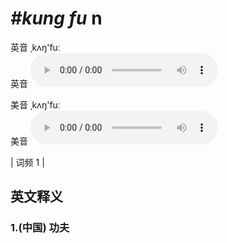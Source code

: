 # ***\#kung fu*** n
英音 ˌkʌŋ'fuː  
英音
<audio src="./media/kung fu1.aac" controls="controls"></audio>

美音 ˌkʌŋ'fuː  
美音
<audio src="./media/kung fu2.aac" controls="controls"></audio>



| 词频 1 |  

英文释义
---
### 1.**(中国) 功夫**  


